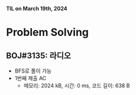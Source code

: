 **TIL on March 19th, 2024**

# Problem Solving
## BOJ#3135: 라디오
* BFS로 풀이 가능
* 1번째 제출 AC
    - 메모리: 2024 kB, 시간: 0 ms, 코드 길이: 638 B
